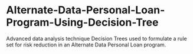 # Alternate-Data-Personal-Loan-Program-Using-Decision-Tree
Advanced data analysis technique Decision Trees used to formulate a rule set for risk reduction in an Alternate Data Personal Loan program.

